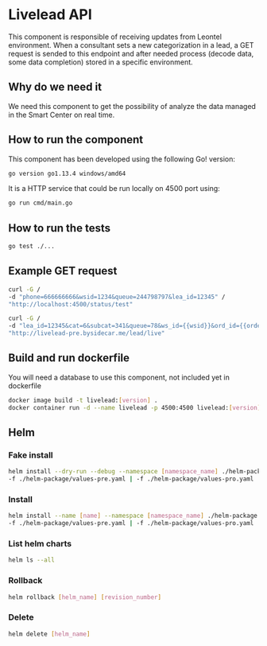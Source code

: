 # Livelead API

This component is responsible of receiving updates from Leontel environment. When a consultant sets a new categorization in a lead, a GET request is sended to this endpoint and after needed process (decode data, some data completion) stored in a specific environment.

## Why do we need it

We need this component to get the possibility of analyze the data managed in the Smart Center on real time.

## How to run the component

This component has been developed using the following Go! version:

```bash
go version go1.13.4 windows/amd64
```

It is a HTTP service that could be run locally on 4500 port using:

```bash
go run cmd/main.go
```

## How to run the tests

```bash
go test ./...
```

## Example GET request

```bash
curl -G /
-d "phone=666666666&wsid=1234&queue=244798797&lea_id=12345" /
"http://localhost:4500/status/test"
```

```bash
curl -G /
-d "lea_id=12345&cat=6&subcat=341&queue=78&ws_id={{wsid}}&ord_id={{order}}&is_client=0&phone=666666666&url={{url}}"
"http://livelead-pre.bysidecar.me/lead/live"
```

## Build and run dockerfile

You will need a database to use this component, not included yet in dockerfile

```bash
docker image build -t livelead:[version] .
docker container run -d --name livelead -p 4500:4500 livelead:[version]
```

## Helm

### Fake install

```bash
helm install --dry-run --debug --namespace [namespace_name] ./helm-package \
-f ./helm-package/values-pre.yaml | -f ./helm-package/values-pro.yaml
```

### Install

```bash
helm install --name [name] --namespace [namespace_name] ./helm-package \
-f ./helm-package/values-pre.yaml | -f ./helm-package/values-pro.yaml
```

### List helm charts

```bash
helm ls --all
```

### Rollback

```bash
helm rollback [helm_name] [revision_number]
```

### Delete

```bash
helm delete [helm_name]
```
